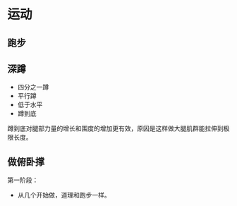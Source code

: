 # 运动

## 跑步

## 深蹲

* 四分之一蹲
* 平行蹲
* 低于水平
* 蹲到底

蹲到底对腿部力量的增长和围度的增加更有效，原因是这样做大腿肌群能拉伸到极限长度。

## 做俯卧撑

第一阶段：

* 从几个开始做，道理和跑步一样。

